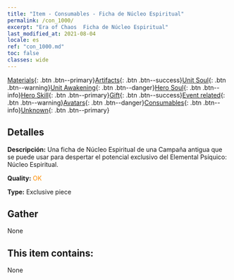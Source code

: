 ```yaml
---
title: "Item - Consumables - Ficha de Núcleo Espiritual"
permalink: /con_1000/
excerpt: "Era of Chaos  Ficha de Núcleo Espiritual"
last_modified_at: 2021-08-04
locale: es
ref: "con_1000.md"
toc: false
classes: wide
---
```

 [Materials](/ItemsES/){: .btn .btn--primary}[Artifacts](/ItemsES/Artifacts/){: .btn .btn--success}[Unit Soul](/ItemsES/UnitSoul/){: .btn .btn--warning}[Unit Awakening](/ItemsES/UnitAwakening/){: .btn .btn--danger}[Hero Soul](/ItemsES/HeroSoul/){: .btn .btn--info}[Hero Skill](/ItemsES/HeroSkill/){: .btn .btn--primary}[Gift](/ItemsES/Gift/){: .btn .btn--success}[Event related](/ItemsES/Events/){: .btn .btn--warning}[Avatars](/ItemsES/Avatars/){: .btn .btn--danger}[Consumables](/ItemsES/Consumables/){: .btn .btn--info}[Unknown](/ItemsES/Unknown/){: .btn .btn--primary}

## Detalles
 **Descripción:** Una ficha de Núcleo Espiritual de una Campaña antigua que se puede usar para despertar el potencial exclusivo del Elemental Psíquico: Núcleo Espiritual.

 **Quality:** <span style="color: #FF8C00">OK</span>

 **Type:** Exclusive piece

## Gather

  None

## This item contains:

  None

